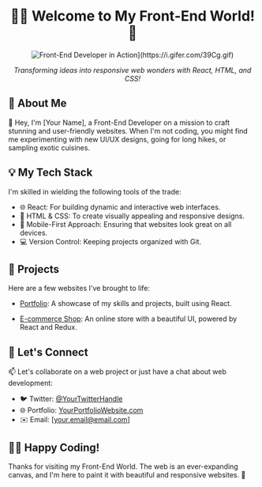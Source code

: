 <h1 align="center">👨‍💻 Welcome to My Front-End World! 🚀</h1>

<p align="center">
  <img src="[https://your-image-link-here" alt="Front-End Developer in Action](https://i.gifer.com/39Cg.gif)">
</p>

<p align="center">
  <em>Transforming ideas into responsive web wonders with React, HTML, and CSS!</em>
</p>

## 🌟 About Me

👋 Hey, I'm [Your Name], a Front-End Developer on a mission to craft stunning and user-friendly websites. When I'm not coding, you might find me experimenting with new UI/UX designs, going for long hikes, or sampling exotic cuisines.

## 💡 My Tech Stack

I'm skilled in wielding the following tools of the trade:

- 🌐 React: For building dynamic and interactive web interfaces.
- 🎨 HTML & CSS: To create visually appealing and responsive designs.
- 📱 Mobile-First Approach: Ensuring that websites look great on all devices.
- 💻 Version Control: Keeping projects organized with Git.

## 🚀 Projects

Here are a few websites I've brought to life:

- [Portfolio](https://github.com/your-portfolio-link): A showcase of my skills and projects, built using React.
  
- [E-commerce Shop](https://github.com/your-ecommerce-link): An online store with a beautiful UI, powered by React and Redux.

## 🌌 Let's Connect

📫 Let's collaborate on a web project or just have a chat about web development:

- 🐦 Twitter: [@YourTwitterHandle](https://twitter.com/your-twitter-handle)
- 🌐 Portfolio: [YourPortfolioWebsite.com](https://your-portfolio-website.com)
- ✉️ Email: [your.email@email.com]

## 👨‍🚀 Happy Coding!

Thanks for visiting my Front-End World. The web is an ever-expanding canvas, and I'm here to paint it with beautiful and responsive websites. 🚀
